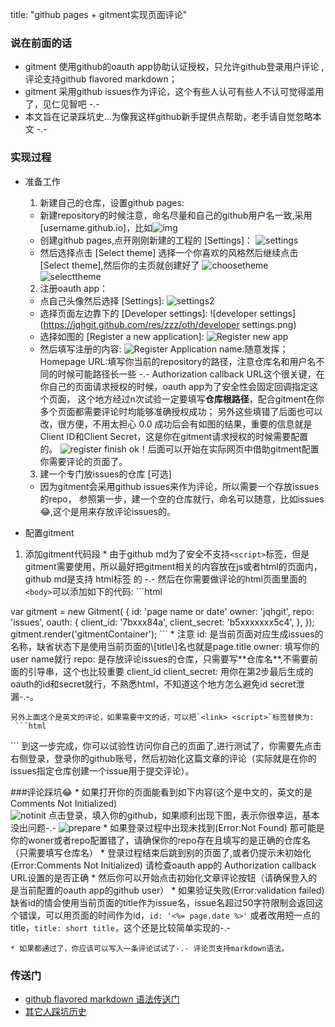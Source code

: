 title: "github pages + gitment实现页面评论"

### 说在前面的话 
  + gitment 使用github的oauth app协助认证授权，只允许github登录用户评论 ,评论支持github flavored markdown；
  + gitment 采用github issues作为评论，这个有些人认可有些人不认可觉得滥用了，见仁见智吧 -.-
  + 本文旨在记录踩坑史...为像我这样github新手提供点帮助，老手请自觉忽略本文 -.- 
   
### 实现过程
 + 准备工作 
   1. 新建自己的仓库，设置github pages: 
   * 新建repository的时候注意，命名尽量和自己的github用户名一致,采用 \[username.github.io\]，比如![img](https://jqhgit.github.com/res/zzz/oth/name.png)
   * 创建github pages,点开刚刚新建的工程的 \[Settings\]：
      ![settings](https://jqhgit.github.com/res/zzz/oth/reposetting.png)
   * 然后选择点击 \[Select theme\] 选择一个你喜欢的风格然后继续点击 \[Select theme\],然后你的主页就创建好了
      ![choosetheme](https://jqhgit.github.com/res/zzz/oth/choosetheme.png)
      ![selecttheme](https://jqhgit.github.com/res/zzz/oth/reposelecttheme.png)
      
   2. 注册oauth app： 
   * 点自己头像然后选择 \[Settings\]:
      ![settings2](https://jqhgit.github.com/res/zzz/oth/gitsettings.png)
   * 选择页面左边靠下的 \[Developer settings\]: 
      ![developer settings](https://jqhgit.github.com/res/zzz/oth/developer settings.png)
   * 选择如图的 \[Register a new application\]:
      ![Register new app](https://jqhgit.github.com/res/zzz/oth/registeroauth.png) 
   * 然后填写注册的内容:
      ![Register](https://jqhgit.github.com/res/zzz/oth/registeroauth2.png)
      Application name:随意发挥；
      Homepage URL:填写你当前的repository的路径，注意仓库名和用户名不同的时候可能路径长一些 -.-
      Authorization callback URL这个很关键，在你自己的页面请求授权的时候，oauth app为了安全性会固定回调指定这个页面，
      这个地方经过n次试验一定要填写**仓库根路径**，配合gitment在你多个页面都需要评论时均能够准确授权成功；
      另外这些填错了后面也可以改，很方便，不用太担心 0.0
      成功后会有如图的结果，重要的信息就是Client ID和Client Secret，这是你在gitment请求授权的时候需要配置的。
      ![register finish](https://jqhgit.github.com/res/zzz/oth/oauthapp.png)
      ok！后面可以开始在实际网页中借助gitment配置你需要评论的页面了。
      
   3. 建一个专门放issues的仓库 \[可选\] 
   * 因为gitment会采用github issues来作为评论，所以需要一个存放issues的repo，
     参照第一步，建一个空的仓库就行，命名可以随意，比如issues :joy:,这个是用来存放评论issues的。
      
 + 配置gitment
  1. 添加gitment代码段
    *  由于github md为了安全不支持`<script>`标签，但是gitment需要使用，所以最好把gitment相关的内容放在js或者html的页面内，github md是支持       html标签 的 -.- 然后在你需要做评论的html页面里面的`<body>`可以添加如下的代码:
    ```html
<div id="gitmentContainer"></div>
<link rel="stylesheet" href="https://imsun.github.io/gitment/style/default.css">
<script src="https://imsun.github.io/gitment/dist/gitment.browser.js"></script>
var gitment = new Gitment(
{ 
  id: 'page name or date'
  owner: 'jqhgit',
  repo: 'issues',
  oauth: 
  {
    client_id: '7bxxx84a',
    client_secret: 'b5xxxxxxx5c4',
  },
});
gitment.render('gitmentContainer');
     ``` 
    * 注意
    id: 是当前页面对应生成issues的名称，缺省状态下是使用当前页面的\[title\]名也就是page.title
    owner: 填写你的user name就行
    repo: 是存放评论issues的仓库，只需要写**仓库名**,不需要前面的引导串，这个也比较重要
    client_id client_secret: 用你在第2步最后生成的oauth的id和secret就行，不熟悉html，不知道这个地方怎么避免id secret泄漏-.-。
        
    另外上面这个是英文的评论，如果需要中文的话，可以把`<link> <script>`标签替换为:
     ```html
<link rel="stylesheet" href="https://billts.site/extra_css/gitment.css">
<script src="https://billts.site/js/gitment.js"></script>     
     ```
    到这一步完成，你可以试验性访问你自己的页面了,进行测试了，你需要先点击右侧登录，登录你的github账号，然后初始化这篇文章的评论（实际就是在你的issues指定仓库创建一个issue用于提交评论）。
  
 ###评论踩坑:joy:
    * 如果打开你的页面能看到如下内容(这个是中文的，英文的是Comments Not Initialized)  
      ![notinit](https://jqhgit.github.com/res/zzz/oth/notinit.png)
      点击登录，填入你的github，如果顺利出现下图，表示你很幸运，基本没出问题-.-
      ![prepare](https://jqhgit.github.com/res/zzz/oth/prepare.png)
      * 如果登录过程中出现未找到(Error:Not Found)
        那可能是你的woner或者repo配置错了，请确保你的repo存在且填写的是正确的仓库名（只需要填写仓库名）
      * 登录过程结束后跳到别的页面了,或者仍提示未初始化(Error:Comments Not Initialized)
        请检查oauth app的 Authorization callback URL设置的是否正确
    * 然后你可以开始点击初始化文章评论按钮（请确保登入的是当前配置的oauth app的github user）
      * 如果验证失败(Error:validation failed)
        缺省id的情会使用当前页面的title作为issue名，issue名超过50字符限制会返回这个错误，可以用页面的时间作为id，`id: '<%= page.date %>'`
        或者改用短一点的title，`title: short title`，这个还是比较简单实现的-.-
  
    * 如果都通过了，你应该可以写入一条评论试试了-.- 评论页支持markdown语法。
  
### 传送门
+ [github flavored markdown 语法传送门](https://guides.github.com/features/mastering-markdown?_blank)
+ [其它人踩坑历史](https://www.jianshu.com/p/57afa4844aaa)
   
      
   
   


